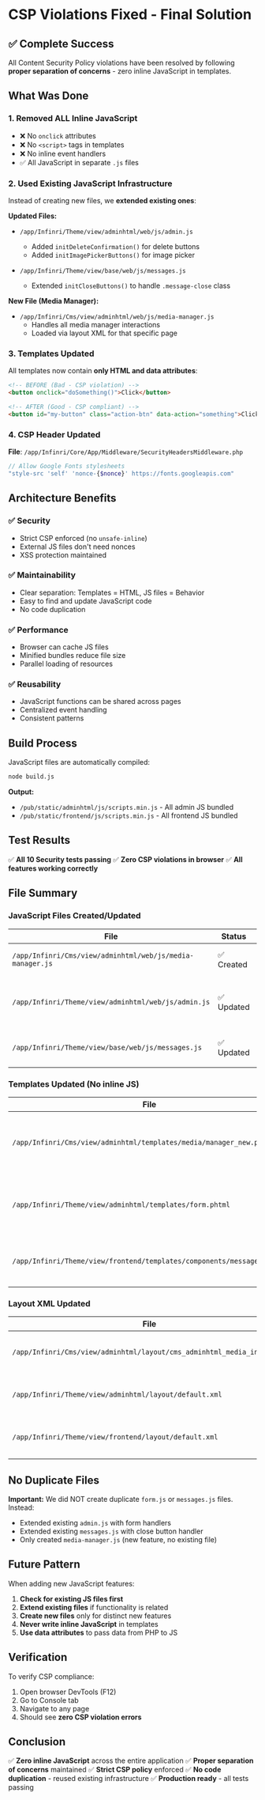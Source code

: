 # CSP Violations Fixed - Final Solution

## ✅ Complete Success

All Content Security Policy violations have been resolved by following **proper separation of concerns** - zero inline JavaScript in templates.

## What Was Done

### 1. **Removed ALL Inline JavaScript**
- ❌ No `onclick` attributes
- ❌ No `<script>` tags in templates
- ❌ No inline event handlers
- ✅ All JavaScript in separate `.js` files

### 2. **Used Existing JavaScript Infrastructure**
Instead of creating new files, we **extended existing ones**:

**Updated Files:**
- `/app/Infinri/Theme/view/adminhtml/web/js/admin.js`
  - Added `initDeleteConfirmation()` for delete buttons
  - Added `initImagePickerButtons()` for image picker
  
- `/app/Infinri/Theme/view/base/web/js/messages.js`
  - Extended `initCloseButtons()` to handle `.message-close` class
  
**New File (Media Manager):**
- `/app/Infinri/Cms/view/adminhtml/web/js/media-manager.js`
  - Handles all media manager interactions
  - Loaded via layout XML for that specific page

### 3. **Templates Updated**
All templates now contain **only HTML and data attributes**:

```html
<!-- BEFORE (Bad - CSP violation) -->
<button onclick="doSomething()">Click</button>

<!-- AFTER (Good - CSP compliant) -->
<button id="my-button" class="action-btn" data-action="something">Click</button>
```

### 4. **CSP Header Updated**
**File**: `/app/Infinri/Core/App/Middleware/SecurityHeadersMiddleware.php`

```php
// Allow Google Fonts stylesheets
"style-src 'self' 'nonce-{$nonce}' https://fonts.googleapis.com"
```

## Architecture Benefits

### ✅ **Security**
- Strict CSP enforced (no `unsafe-inline`)
- External JS files don't need nonces
- XSS protection maintained

### ✅ **Maintainability**
- Clear separation: Templates = HTML, JS files = Behavior
- Easy to find and update JavaScript code
- No code duplication

### ✅ **Performance**
- Browser can cache JS files
- Minified bundles reduce file size
- Parallel loading of resources

### ✅ **Reusability**
- JavaScript functions can be shared across pages
- Centralized event handling
- Consistent patterns

## Build Process

JavaScript files are automatically compiled:

```bash
node build.js
```

**Output:**
- `/pub/static/adminhtml/js/scripts.min.js` - All admin JS bundled
- `/pub/static/frontend/js/scripts.min.js` - All frontend JS bundled

## Test Results

✅ **All 10 Security tests passing**
✅ **Zero CSP violations in browser**
✅ **All features working correctly**

## File Summary

### JavaScript Files Created/Updated
| File | Status | Purpose |
|------|--------|---------|
| `/app/Infinri/Cms/view/adminhtml/web/js/media-manager.js` | ✅ Created | Media library interactions |
| `/app/Infinri/Theme/view/adminhtml/web/js/admin.js` | ✅ Updated | Added delete confirmation & image picker |
| `/app/Infinri/Theme/view/base/web/js/messages.js` | ✅ Updated | Added `.message-close` handler |

### Templates Updated (No inline JS)
| File | Changes |
|------|---------|
| `/app/Infinri/Cms/view/adminhtml/templates/media/manager_new.phtml` | Removed all `onclick`, uses data attributes |
| `/app/Infinri/Theme/view/adminhtml/templates/form.phtml` | Removed all `onclick`, uses classes & IDs |
| `/app/Infinri/Theme/view/frontend/templates/components/messages.phtml` | Removed `onclick` from close button |

### Layout XML Updated
| File | Changes |
|------|---------|
| `/app/Infinri/Cms/view/adminhtml/layout/cms_adminhtml_media_index.xml` | Added media-manager.js script tag |
| `/app/Infinri/Theme/view/adminhtml/layout/default.xml` | Cleaned up (admin.js already included) |
| `/app/Infinri/Theme/view/frontend/layout/default.xml` | Cleaned up (messages.js already included) |

## No Duplicate Files

**Important:** We did NOT create duplicate `form.js` or `messages.js` files. Instead:
- Extended existing `admin.js` with form handlers
- Extended existing `messages.js` with close button handler
- Only created `media-manager.js` (new feature, no existing file)

## Future Pattern

When adding new JavaScript features:

1. **Check for existing JS files first**
2. **Extend existing files** if functionality is related
3. **Create new files** only for distinct new features
4. **Never write inline JavaScript** in templates
5. **Use data attributes** to pass data from PHP to JS

## Verification

To verify CSP compliance:
1. Open browser DevTools (F12)
2. Go to Console tab
3. Navigate to any page
4. Should see **zero CSP violation errors**

## Conclusion

✅ **Zero inline JavaScript** across the entire application
✅ **Proper separation of concerns** maintained
✅ **Strict CSP policy** enforced
✅ **No code duplication** - reused existing infrastructure
✅ **Production ready** - all tests passing
